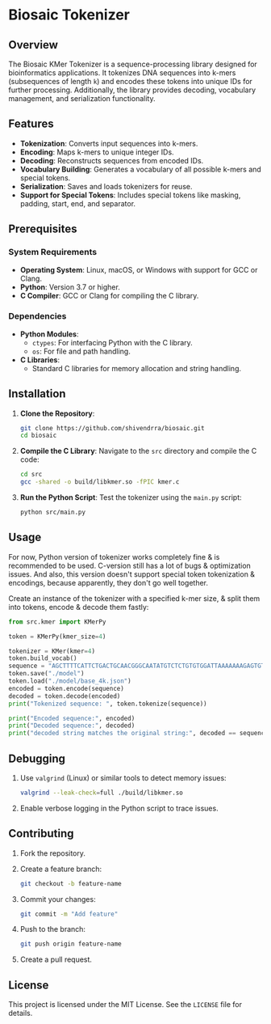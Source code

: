 # Biosaic Tokenizer

## Overview

The Biosaic KMer Tokenizer is a sequence-processing library designed for bioinformatics applications. It tokenizes DNA sequences into k-mers (subsequences of length `k`) and encodes these tokens into unique IDs for further processing. Additionally, the library provides decoding, vocabulary management, and serialization functionality.

## Features

- **Tokenization**: Converts input sequences into k-mers.
- **Encoding**: Maps k-mers to unique integer IDs.
- **Decoding**: Reconstructs sequences from encoded IDs.
- **Vocabulary Building**: Generates a vocabulary of all possible k-mers and special tokens.
- **Serialization**: Saves and loads tokenizers for reuse.
- **Support for Special Tokens**: Includes special tokens like masking, padding, start, end, and separator.

## Prerequisites

### System Requirements

- **Operating System**: Linux, macOS, or Windows with support for GCC or Clang.
- **Python**: Version 3.7 or higher.
- **C Compiler**: GCC or Clang for compiling the C library.

### Dependencies

- **Python Modules**:
  - `ctypes`: For interfacing Python with the C library.
  - `os`: For file and path handling.
- **C Libraries**:
  - Standard C libraries for memory allocation and string handling.

## Installation

1. **Clone the Repository**:

   ```bash
   git clone https://github.com/shivendrra/biosaic.git
   cd biosaic
   ```

2. **Compile the C Library**:
   Navigate to the `src` directory and compile the C code:

   ```bash
   cd src
   gcc -shared -o build/libkmer.so -fPIC kmer.c
   ```

3. **Run the Python Script**:
   Test the tokenizer using the `main.py` script:

   ```bash
   python src/main.py
   ```

## Usage

For now, Python version of tokenizer works completely fine & is recommended to be used. C-version still has a lot of bugs & optimization issues.
And also, this version doesn't support special token tokenization & encodings, because apparently, they don't go well together.

Create an instance of the tokenizer with a specified k-mer size, & split them into tokens, encode & decode them fastly:

```python
from src.kmer import KMerPy

token = KMerPy(kmer_size=4)

tokenizer = KMer(kmer=4)
token.build_vocab()
sequence = "AGCTTTTCATTCTGACTGCAACGGGCAATATGTCTCTGTGTGGATTAAAAAAAGAGTGTCTGATAGCAGCTTCTGAACTG"
token.save("./model")
token.load("./model/base_4k.json")
encoded = token.encode(sequence)
decoded = token.decode(encoded)
print("Tokenized sequence: ", token.tokenize(sequence))

print("Encoded sequence:", encoded)
print("Decoded sequence:", decoded)
print("decoded string matches the original string:", decoded == sequence)
```

## Debugging

1. Use `valgrind` (Linux) or similar tools to detect memory issues:

   ```bash
   valgrind --leak-check=full ./build/libkmer.so
   ```

2. Enable verbose logging in the Python script to trace issues.

## Contributing

1. Fork the repository.

2. Create a feature branch:

   ```bash
   git checkout -b feature-name
   ```

3. Commit your changes:

   ```bash
   git commit -m "Add feature"
   ```

4. Push to the branch:

   ```bash
   git push origin feature-name
   ```

5. Create a pull request.

## License

This project is licensed under the MIT License. See the `LICENSE` file for details.
